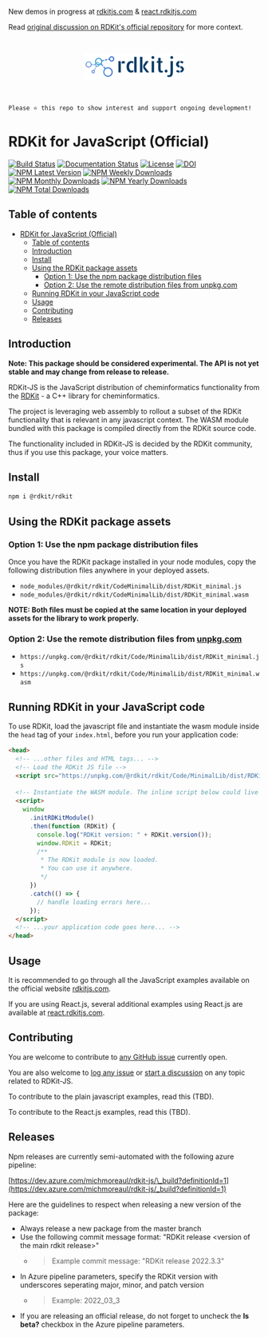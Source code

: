 New demos in progress at [rdkitjs.com](https://rdkitjs.com) & [react.rdkitjs.com](https://react.rdkitjs.com)

Read [original discussion on RDKit's official repository](https://github.com/rdkit/rdkit/discussions/4124) for more context.

<br />
<p align="center">
  <a href="https://github.com/michelml/rdkit-js">
    <img src="rdkitjs_logo.png" alt="rdkit.js - Project Logo">
  </a>
  </p>
<br /> 
 
```
Please ⭐ this repo to show interest and support ongoing development!
```

# RDKit for JavaScript (Official)

[![Build Status](https://dev.azure.com/michmoreaul/rdkit-js/_apis/build/status/MichelML.rdkit-js?branchName=master)](https://dev.azure.com/michmoreaul/rdkit-js/_build/latest?definitionId=1&branchName=master)
[![Documentation Status](https://readthedocs.org/projects/rdkit/badge/?version=latest)](https://unpkg.com/@rdkit/rdkit/Code/MinimalLib/dist/GettingStartedInJS.html)
[![License](https://img.shields.io/github/license/rdkit/rdkit)](https://github.com/rdkit/rdkit/blob/master/license.txt)
[![DOI](https://zenodo.org/badge/10009991.svg)](https://zenodo.org/badge/latestdoi/10009991)  
[![NPM Latest Version](https://img.shields.io/npm/v/@rdkit/rdkit)](https://www.npmjs.com/package/@rdkit/rdkit)
[![NPM Weekly Downloads](https://img.shields.io/npm/dw/@rdkit/rdkit)](https://www.npmjs.com/package/@rdkit/rdkit)
[![NPM Monthly Downloads](https://img.shields.io/npm/dm/@rdkit/rdkit)](https://www.npmjs.com/package/@rdkit/rdkit)
[![NPM Yearly Downloads](https://img.shields.io/npm/dy/@rdkit/rdkit)](https://www.npmjs.com/package/@rdkit/rdkit)
[![NPM Total Downloads](https://img.shields.io/npm/dt/@rdkit/rdkit?label=total%20downloads)](https://www.npmjs.com/package/@rdkit/rdkit)

## Table of contents

- [RDKit for JavaScript (Official)](#rdkit-for-javascript-official)
  - [Table of contents](#table-of-contents)
  - [Introduction](#introduction)
  - [Install](#install)
  - [Using the RDKit package assets](#using-the-rdkit-package-assets)
    - [Option 1: Use the npm package distribution files](#option-1-use-the-npm-package-distribution-files)
    - [Option 2: Use the remote distribution files from unpkg.com](#option-2-use-the-remote-distribution-files-from-unpkgcom)
  - [Running RDKit in your JavaScript code](#running-rdkit-in-your-javascript-code)
  - [Usage](#usage)
  - [Contributing](#contributing)
  - [Releases](#releases)

## Introduction

**Note: This package should be considered experimental. The API is not yet stable and may change from release to release.**

RDKit-JS is the JavaScript distribution of cheminformatics functionality from the [RDKit](https://github.com/rdkit/rdkit) - a C++ library for cheminformatics.

The project is leveraging web assembly to rollout a subset of the RDKit functionality that is relevant in any javascript context. The WASM module bundled with this package is compiled directly from the RDKit source code.

The functionality included in RDKit-JS is decided by the RDKit community, thus if you use this package, your voice matters.

## Install

```bash
npm i @rdkit/rdkit
```

## Using the RDKit package assets

### Option 1: Use the npm package distribution files

Once you have the RDKit package installed in your node modules, copy the following distribution files anywhere in your deployed assets.

- `node_modules/@rdkit/rdkit/CodeMinimalLib/dist/RDKit_minimal.js`
- `node_modules/@rdkit/rdkit/CodeMinimalLib/dist/RDKit_minimal.wasm`

**NOTE: Both files must be copied at the same location in your deployed assets for the library to work properly.**

### Option 2: Use the remote distribution files from [unpkg.com](https://unpkg.com/)

- `https://unpkg.com/@rdkit/rdkit/Code/MinimalLib/dist/RDKit_minimal.js`
- `https://unpkg.com/@rdkit/rdkit/Code/MinimalLib/dist/RDKit_minimal.wasm`

## Running RDKit in your JavaScript code

To use RDKit, load the javascript file and instantiate the wasm module inside the `head` tag of your `index.html`, before you run your application code:

```html
<head>
  <!-- ...other files and HTML tags... -->
  <!-- Load the RDKit JS file -->
  <script src="https://unpkg.com/@rdkit/rdkit/Code/MinimalLib/dist/RDKit_minimal.js"></script>

  <!-- Instantiate the WASM module. The inline script below could live elsewhere inside your application code. -->
  <script>
    window
      .initRDKitModule()
      .then(function (RDKit) {
        console.log("RDKit version: " + RDKit.version());
        window.RDKit = RDKit;
        /**
         * The RDKit module is now loaded.
         * You can use it anywhere.
         */
      })
      .catch(() => {
        // handle loading errors here...
      });
  </script>
  <!-- ...your application code goes here... -->
</head>
```

## Usage

It is recommended to go through all the JavaScript examples available on the official website [rdkitjs.com](https://rdkitjs.com).

If you are using React.js, several additional examples using React.js are available at [react.rdkitjs.com](https://react.rdkitjs.com).

## Contributing

You are welcome to contribute to [any GitHub issue](https://github.com/MichelML/rdkit-js/issues) currently open.

You are also welcome to [log any issue](https://github.com/MichelML/rdkit-js/issues/new/choose) or [start a discussion](https://github.com/MichelML/rdkit-js/discussions/new) on any topic related to RDKit-JS.

To contribute to the plain javascript examples, read this (TBD).

To contribute to the React.js examples, read this (TBD).

## Releases

Npm releases are currently semi-automated with the following azure pipeline:

[https://dev.azure.com/michmoreaul/rdkit-js/\_build?definitionId=1](https://dev.azure.com/michmoreaul/rdkit-js/_build?definitionId=1)

Here are the guidelines to respect when releasing a new version of the package:

- Always release a new package from the master branch
- Use the following commit message format: "RDKit release \<version of the main rdkit release\>"
  - > Example commit message: "RDKit release 2022.3.3"
- In Azure pipeline parameters, specify the RDKit version with underscores seperating major, minor, and patch version
  - > Example: 2022_03_3
- If you are releasing an official release, do not forget to uncheck the **Is beta?** checkbox in the Azure pipeline parameters.

